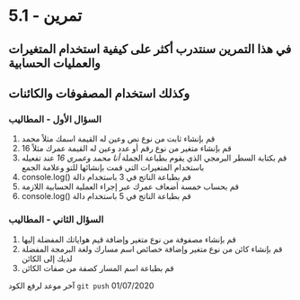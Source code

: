 # تمرين - 5.1

## في هذا التمرين سنتدرب أكثر على كيفية استخدام المتغيرات والعمليات الحسابية

## وكذلك استخدام المصفوفات والكائنات

### السؤال الأول - المطاليب

1. قم بإنشاء ثابت من نوع نص وعين له القيمة اسمك مثلاً محمد
2. قم بإنشاء متغير من نوع رقم أو عدد وعين له القيمة عمرك مثلاً 16
3. قم بكتابة السطر البرمجي الذي يقوم بطباعة الجملة _أنا محمد وعمري 16_ عند تفعيله باستخدام المتغيرات التي قمت بإنشائها للتو وعلامة الجمع
4. console.log() قم بطباعة الناتج في 3 باستخدام دالة
5. قم بحساب خمسة أضعاف عمرك عبر إجراء العملية الحسابية اللازمة
6. console.log() قم بطباعة الناتج في 5 باستخدام دالة

### السؤال الثاني - المطاليب

1. قم بإنشاء مصفوفة من نوع متغير وإضافة قيم هواياتك المفضلة إليها
2. قم بإنشاء كائن من نوع متغير وإضافة خصائص اسم مسارك ولغة البرمجة المفضلة لديك إلى الكائن
3. قم بطباعة اسم المسار كصفة من صفات الكائن

آخر موعد لرفع الكود `git push`
01/07/2020
